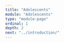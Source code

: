 ```yaml
---
title: "Adolescents"
module: "Adolescents"
type: "module-page"
ordinal: 1
depth: 2
next: "../introduction/"
---
```

<form method="post" action="."></form>